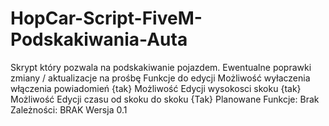 # HopCar-Script-FiveM-Podskakiwania-Auta
Skrypt który pozwala na podskakiwanie pojazdem.  Ewentualne poprawki zmiany / aktualizacje na prośbę   Funkcje do edycji Możliwość wyłaczenia włączenia powiadomień {tak} Możliwość Edycji wysokosci skoku {tak} Możliwość Edycji czasu od skoku do skoku {Tak}  Planowane Funkcje: Brak  Zależności: BRAK  Wersja 0.1
